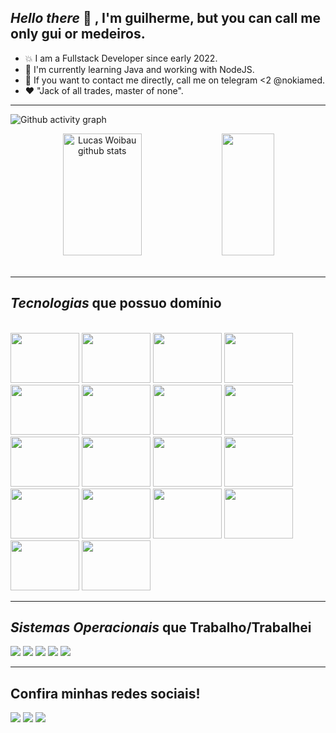 <h2> <i> Hello there </i>👋 , I'm guilherme, but you can call me only gui or medeiros. </h2>
          <ul>
          <li>💥 I am a Fullstack Developer since early 2022. </li>
          <li>💢 I'm currently learning Java and working with NodeJS. </li>
          <li>💬 If you want to contact me directly, call me on telegram <2 @nokiamed. </li>
          <li>❤️ "Jack of all trades, master of none". </li>
          </ul>
 <hr>



![Github activity graph](https://github-readme-activity-graph.cyclic.app/graph?username=medeirosdev&theme=gotham)

<div align="center">  
  <img width="50%" height="195px" src="https://github-readme-stats.vercel.app/api?username=medeirosdev&show_icons=true&count_private=true&hide_border=true&title_color=00bfbf&icon_color=00bfbf&text_color=00bfbf&bg_color=0d1117" alt="Lucas Woibau github stats" /> 
  <img width="41%" height="195px" src="https://github-readme-stats.vercel.app/api/top-langs/?username=medeirosdev&layout=compact&hide_border=true&title_color=00bfbf&text_color=00bfbf&bg_color=0d1117" />
</div>
                    

<br>
<link rel="stylesheet" href="https://cdn.jsdelivr.net/gh/devicons/devicon@v2.15.1/devicon.min.css">
<hr>
<h2> <i>Tecnologias</i> que possuo domínio </h2>
<div style="display: inline_block"><br>
<img height="80" width="110"  src="https://cdn.jsdelivr.net/gh/devicons/devicon/icons/css3/css3-original-wordmark.svg" />
<img height="80" width="110" src="https://cdn.jsdelivr.net/gh/devicons/devicon/icons/bootstrap/bootstrap-original-wordmark.svg" />
<img height="80" width="110"  src="https://cdn.jsdelivr.net/gh/devicons/devicon/icons/html5/html5-original-wordmark.svg" />
<img height="80" width="110"  src="https://cdn.jsdelivr.net/gh/devicons/devicon/icons/javascript/javascript-original.svg" />
<img height="80" width="110" src="https://cdn.jsdelivr.net/gh/devicons/devicon/icons/markdown/markdown-original.svg" />
<img height="80" width="110" src="https://cdn.jsdelivr.net/gh/devicons/devicon/icons/python/python-original-wordmark.svg" />
<img height="80" width="110" src="https://cdn.jsdelivr.net/gh/devicons/devicon/icons/mysql/mysql-original-wordmark.svg" />
<img height="80" width="110" src="https://cdn.jsdelivr.net/gh/devicons/devicon/icons/typescript/typescript-original.svg" />
<img height="80" width="110" src="https://cdn.jsdelivr.net/gh/devicons/devicon/icons/nodejs/nodejs-original.svg" />
<img height="80" width="110" src="https://cdn.jsdelivr.net/gh/devicons/devicon/icons/react/react-original-wordmark.svg" />
<img height="80" width="110" src="https://cdn.jsdelivr.net/gh/devicons/devicon/icons/java/java-original-wordmark.svg" />
<img height="80" width="110" src="https://cdn.jsdelivr.net/gh/devicons/devicon/icons/express/express-original-wordmark.svg" />
<img height="80" width="110" src="https://cdn.jsdelivr.net/gh/devicons/devicon/icons/handlebars/handlebars-original-wordmark.svg" />
<img height="80" width="110" src="https://cdn.jsdelivr.net/gh/devicons/devicon/icons/mongodb/mongodb-original-wordmark.svg" />
<img height="80" width="110" src="https://cdn.jsdelivr.net/gh/devicons/devicon/icons/spring/spring-original-wordmark.svg" />
<img height="80" width="110" src="https://cdn.jsdelivr.net/gh/devicons/devicon/icons/csharp/csharp-original.svg" />
<img height="80" width="110" src="https://cdn.jsdelivr.net/gh/devicons/devicon/icons/dotnetcore/dotnetcore-original.svg" />
<img height="80" width="110" src="https://cdn.jsdelivr.net/gh/devicons/devicon/icons/dot-net/dot-net-original-wordmark.svg" />
 <hr>                   
                              
                  
</div>
          <h2> <i>Sistemas Operacionais</i> que Trabalho/Trabalhei</h2>     
          <div>
                    <img src="https://img.shields.io/badge/Linux-FCC624?style=for-the-badge&logo=linux&logoColor=black">
                    <img src="https://img.shields.io/badge/manjaro-35BF5C?style=for-the-badge&logo=manjaro&logoColor=white">
                    <img src="https://img.shields.io/badge/Ubuntu-E95420?style=for-the-badge&logo=ubuntu&logoColor=white">
                    <img src="https://img.shields.io/badge/Pop!_OS-48B9C7?style=for-the-badge&logo=Pop!_OS&logoColor=white">
                    <img src="https://img.shields.io/badge/Kali_Linux-557C94?style=for-the-badge&logo=kali-linux&logoColor=white">
          </div>
<hr>

<h2>Confira minhas redes sociais!</h2>
<div style="display: inline_block">
<img src="https://img.shields.io/badge/Telegram-2CA5E0?style=for-the-badge&logo=telegram&logoColor=white">
<img src="https://img.shields.io/badge/Instagram-E4405F?style=for-the-badge&logo=instagram&logoColor=white">
<img src="https://img.shields.io/badge/LinkedIn-0077B5?style=for-the-badge&logo=linkedin&logoColor=white"
          
          
</div>
